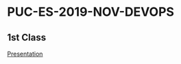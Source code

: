 # PUC-ES-2019-NOV-DEVOPS

## 1st Class

[Presentation](https://docs.google.com/presentation/d/1NrIORcNQrvLyFFjlz7qWQ9LVY9Bw90x1cdk3Q_26dtE/edit?usp=sharing)
